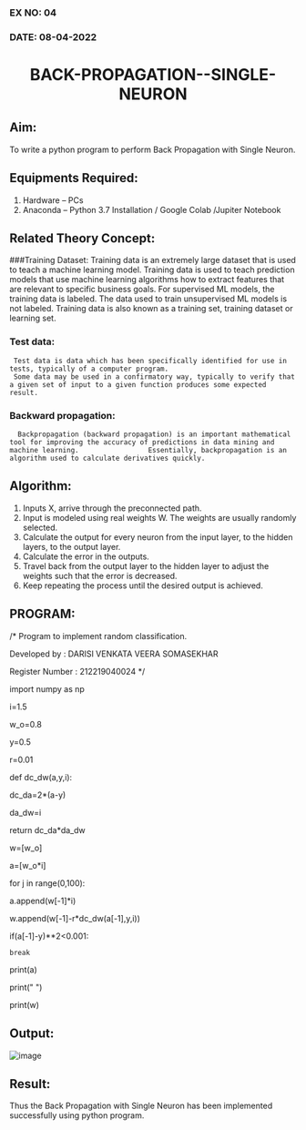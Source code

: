 ### EX NO: 04
### DATE: 08-04-2022
# <p align="center">BACK-PROPAGATION--SINGLE-NEURON</P>

## Aim:
  To write a python program to perform Back Propagation with Single Neuron.
## Equipments Required:
  1.	Hardware – PCs
  2.	Anaconda – Python 3.7 Installation / Google Colab /Jupiter Notebook
## Related Theory Concept:

 ###Training Dataset:
    Training data is an extremely large dataset that is used to teach a machine learning model.
    Training data is used to teach prediction models that use machine learning algorithms how to extract features that are relevant to specific business goals. 
    For supervised ML models, the training data is labeled. The data used to train unsupervised ML models is not labeled. 
    Training data is also known as a training set, training dataset or learning set.
 ### Test data:
     Test data is data which has been specifically identified for use in tests, typically of a computer program. 
     Some data may be used in a confirmatory way, typically to verify that a given set of input to a given function produces some expected result.
 ### Backward propagation:
      Backpropagation (backward propagation) is an important mathematical tool for improving the accuracy of predictions in data mining and machine learning.                 Essentially, backpropagation is an algorithm used to calculate derivatives quickly.
## Algorithm:
  1.	Inputs X, arrive through the preconnected path.
  2.	Input is modeled using real weights W. The weights are usually randomly selected.
  3.	Calculate the output for every neuron from the input layer, to the hidden layers, to the output layer.
  4.	Calculate the error in the outputs.
  5.	Travel back from the output layer to the hidden layer to adjust the weights such that the error is decreased.
  6. Keep repeating the process until the desired output is achieved.
## PROGRAM:
/* 
Program to implement random classification. 

Developed by   : DARISI VENKATA VEERA SOMASEKHAR

Register Number :  212219040024
*/ 

import numpy as np 

i=1.5    

w_o=0.8  

y=0.5   

r=0.01  

def dc_dw(a,y,i):  

  dc_da=2*(a-y)  
  
  da_dw=i   
  
  return dc_da*da_dw 
 
 w=[w_o] 
 
 a=[w_o*i] 
 
 for j in range(0,100): 
  
  a.append(w[-1]*i) 
  
  w.append(w[-1]-r*dc_dw(a[-1],y,i)) 
  
  if(a[-1]-y)**2<0.001: 
  
    break 
    
print(a)

print(" ") 

print(w) 

## Output:
 ![image](https://user-images.githubusercontent.com/78737336/164079904-f141592d-9d4d-493a-843c-18457b03fdf9.png)


 
## Result:
  
  Thus the Back Propagation with Single Neuron has been implemented successfully using python program.
